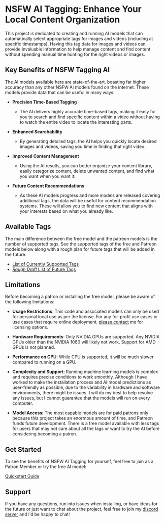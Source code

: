 # NSFW AI Tagging: Enhance Your Local Content Organization

This project is dedicated to creating and running AI models that can automatically select appropriate tags for images and videos (including at specific timestamps). Having this tag data for images and videos can provide invaluable information to help manage content and find content without spending manual time hunting for the right videos or images.

## Key Benefits of NSFW Tagging AI

The AI models available here are state-of-the-art, boasting far higher accuracy than any other NSFW AI models found on the internet. These models provide data that can be useful in many ways:

* **Precision Time-Based Tagging**
  - The AI delivers highly accurate time-based tags, making it easy for you to search and find specific content within a video without having to watch the entire video to locate the interesting parts.

* **Enhanced Searchability**
  - By generating detailed tags, the AI helps you quickly locate desired images and videos, saving you time in finding that right video.

* **Improved Content Management**
  - Using the AI results, you can better organize your content library, easily categorize content, delete unwanted content, and find what you want when you want it.

* **Future Content Recommendations**
  - As these AI models progress and more models are released covering additional tags, the data will be useful for content recommendation systems. These will allow you to find new content that aligns with your interests based on what you already like.

## Available Tags
The main difference between the free model and the patreon models is the number of supported tags. See the supported tags of the free and Patreon models below along with a rough plan for future tags that will be added in the future:
- [List of Currently Supported Tags](https://docs.google.com/spreadsheets/d/1MbULbXaUMjvuGo066SuPaJVjBSSA57jhS3DAtvWNpwI/edit?usp=sharing)
- [*Rough Draft* List of Future Tags](https://docs.google.com/spreadsheets/d/13dFiZDMqpoaeOWo-M4LBweOAwkcmetgzYHMdqGIK328/edit?usp=sharing)

## Limitations

Before becoming a patron or installing the free model, please be aware of the following limitations:

- **Usage Restrictions**: This code and associated models can only be used for personal local use as per the license. For any for-profit use cases or use cases that require online deployment, [please contact](https://discord.gg/EvYbZBf) me for licensing options.

- **Hardware Requirements**: Only NVIDIA GPUs are supported. Any NVIDIA GPUs older than the NVIDIA 1080 will likely not work. Support for AMD GPUs is not planned.

- **Performance on CPU**: While CPU is supported, it will be much slower compared to running on a GPU.

- **Complexity and Support**: Running machine learning models is complex and requires precise conditions to work smoothly. Although I have worked to make the installation process and AI model predictions as user-friendly as possible, due to the variability in hardware and software environments, there might be issues. I will do my best to help resolve any issues, but I cannot guarantee that the models will run on every computer.

- **Model Access**: The most capable models are for paid patrons only because this project takes an enormous amount of time, and Patreon funds future development. There is a free model available with less tags for users that may not care about all the tags or want to try the AI before considering becoming a patron.

## Get Started

To see the benefits of NSFW AI Tagging for yourself, feel free to join as a Patron Member or try the free AI model:

[Quickstart Guide](https://github.com/skier233/nsfw_ai_model_server/wiki/NSFW-AI-Tagging-Quickstart-Guide)

## Support

If you have any questions, run into issues when installing, or have ideas for the future or just want to chat about the project, feel free to join my [discord server](https://discord.gg/EvYbZBf) and I'd be happy to chat!
